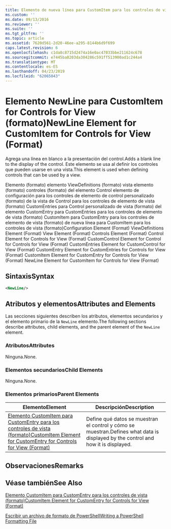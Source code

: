 ```yaml
---
title: Elemento de nueva línea para CustomItem para los controles de vista (formato) | Microsoft Docs
ms.custom: ''
ms.date: 09/13/2016
ms.reviewer: ''
ms.suite: ''
ms.tgt_pltfrm: ''
ms.topic: article
ms.assetid: 7620d561-2d20-46ee-a295-8144b6d9f699
caps.latest.revision: 6
ms.openlocfilehash: c1da8c8715d2474a16e0ac47033bbe211624c678
ms.sourcegitcommit: e7445ba8203da304286c591ff513900ad1c244a4
ms.translationtype: MT
ms.contentlocale: es-ES
ms.lasthandoff: 04/23/2019
ms.locfileid: "62065043"
---
```

# <a name="newline-element-for-customitem-for-controls-for-view-format"></a><span data-ttu-id="c9a5d-102">Elemento NewLine para CustomItem for Controls for View (formato)</span><span class="sxs-lookup"><span data-stu-id="c9a5d-102">NewLine Element for CustomItem for Controls for View (Format)</span></span>

<span data-ttu-id="c9a5d-103">Agrega una línea en blanco a la presentación del control.</span><span class="sxs-lookup"><span data-stu-id="c9a5d-103">Adds a blank line to the display of the control.</span></span> <span data-ttu-id="c9a5d-104">Este elemento se usa al definir los controles que pueden usarse en una vista.</span><span class="sxs-lookup"><span data-stu-id="c9a5d-104">This element is used when defining controls that can be used by a view.</span></span>

<span data-ttu-id="c9a5d-105">Elemento (formato) elemento ViewDefinitions (formato) vista elemento (formato) controles (formato) del elemento Control elemento de configuración para los controles de elemento de control personalizado (formato) de la vista de Control para los controles de elemento de vista (formato) CustomEntries para Control personalizado de vista (formato) del elemento CustomEntry para CustomEntries para los controles de elemento de vista (formato) CustomItem para CustomEntry para los controles de elemento de vista (formato) de nueva línea para CustomItem para los controles de vista (formato)</span><span class="sxs-lookup"><span data-stu-id="c9a5d-105">Configuration Element (Format) ViewDefinitions Element (Format) View Element (Format) Controls Element (Format) Control Element for Controls for View (Format) CustomControl Element for Control for Controls for View (Format) CustomEntries Element for CustomControl for View (Format) CustomEntry Element for CustomEntries for Controls for View (Format) CustomItem Element for CustomEntry for Controls for View (Format) NewLine Element for CustomItem for Controls for View (Format)</span></span>

## <a name="syntax"></a><span data-ttu-id="c9a5d-106">Sintaxis</span><span class="sxs-lookup"><span data-stu-id="c9a5d-106">Syntax</span></span>

```xml
<NewLine/>
```

## <a name="attributes-and-elements"></a><span data-ttu-id="c9a5d-107">Atributos y elementos</span><span class="sxs-lookup"><span data-stu-id="c9a5d-107">Attributes and Elements</span></span>

<span data-ttu-id="c9a5d-108">Las secciones siguientes describen los atributos, elementos secundarios y el elemento primario de la `NewLine` elemento.</span><span class="sxs-lookup"><span data-stu-id="c9a5d-108">The following sections describe attributes, child elements, and the parent element of the `NewLine` element.</span></span>

### <a name="attributes"></a><span data-ttu-id="c9a5d-109">Atributos</span><span class="sxs-lookup"><span data-stu-id="c9a5d-109">Attributes</span></span>

<span data-ttu-id="c9a5d-110">Ninguna.</span><span class="sxs-lookup"><span data-stu-id="c9a5d-110">None.</span></span>

### <a name="child-elements"></a><span data-ttu-id="c9a5d-111">Elementos secundarios</span><span class="sxs-lookup"><span data-stu-id="c9a5d-111">Child Elements</span></span>

<span data-ttu-id="c9a5d-112">Ninguna.</span><span class="sxs-lookup"><span data-stu-id="c9a5d-112">None.</span></span>

### <a name="parent-elements"></a><span data-ttu-id="c9a5d-113">Elementos primarios</span><span class="sxs-lookup"><span data-stu-id="c9a5d-113">Parent Elements</span></span>

|<span data-ttu-id="c9a5d-114">Elemento</span><span class="sxs-lookup"><span data-stu-id="c9a5d-114">Element</span></span>|<span data-ttu-id="c9a5d-115">Descripción</span><span class="sxs-lookup"><span data-stu-id="c9a5d-115">Description</span></span>|
|-------------|-----------------|
|[<span data-ttu-id="c9a5d-116">Elemento CustomItem para CustomEntry para los controles de vista (formato)</span><span class="sxs-lookup"><span data-stu-id="c9a5d-116">CustomItem Element for CustomEntry for Controls for View (Format)</span></span>](./customitem-element-for-customentry-for-controls-for-view-format.md)|<span data-ttu-id="c9a5d-117">Define qué datos se muestran el control y cómo se muestran.</span><span class="sxs-lookup"><span data-stu-id="c9a5d-117">Defines what data is displayed by the control and how it is displayed.</span></span>|

## <a name="remarks"></a><span data-ttu-id="c9a5d-118">Observaciones</span><span class="sxs-lookup"><span data-stu-id="c9a5d-118">Remarks</span></span>

## <a name="see-also"></a><span data-ttu-id="c9a5d-119">Véase también</span><span class="sxs-lookup"><span data-stu-id="c9a5d-119">See Also</span></span>

[<span data-ttu-id="c9a5d-120">Elemento CustomItem para CustomEntry para los controles de vista (formato)</span><span class="sxs-lookup"><span data-stu-id="c9a5d-120">CustomItem Element for CustomEntry for Controls for View (Format)</span></span>](./customitem-element-for-customentry-for-controls-for-view-format.md)

[<span data-ttu-id="c9a5d-121">Escribir un archivo de formato de PowerShell</span><span class="sxs-lookup"><span data-stu-id="c9a5d-121">Writing a PowerShell Formatting File</span></span>](./writing-a-powershell-formatting-file.md)
